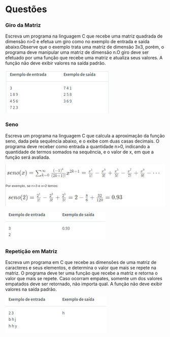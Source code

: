 # Questões

### Giro da Matriz 
Escreva um programa na linguagem C que recebe uma matriz quadrada de dimensão n>0​ e efetua um giro como no exemplo de entrada e saída abaixo.Observe que o exemplo trata uma matriz de dimensão 3x3, porém, o programa deve manipular uma matriz de dimensão n.O giro deve ser efetuado por uma função que recebe uma matriz e atualiza seus valores. A função não deve exibir valores na saída padrão.

![Exemplo: Entrada e saída](.img/giro_matriz.png)

### Seno
Escreva um programa na linguagem C que calcula a aproximação da função seno, dada pela sequência abaixo, e o exibe com duas casas decimais. O programa deve receber como entrada a quantidade n>0​, indicando a quantidade de termos somados na sequência, e o valor de x​, em que a função será avaliada.

![Fórmula](.img/seno.png)


![Exemplo: Entrada e saída](.img/seno_entrada_saida.png)

### Repetição em Matriz
Escreva um programa em C que recebe as dimensões de uma matriz de caracteres e seus elementos, e determina o valor que mais se repete na matriz. O programa deve ter uma função que recebe a matriz e retorna o valor que mais se repete. Caso ocorram empates, somente um dos valores empatados deve ser retornado, não importa qual. A função não deve exibir valores na saída padrão.


![Exemplo: Entrada e saída](.img/rep_matriz.png)